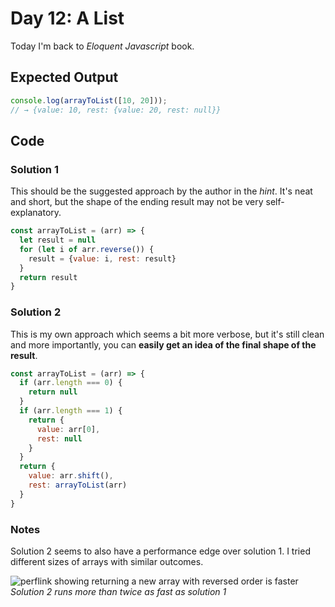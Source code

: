 # Day 12: A List

Today I'm back to *Eloquent Javascript* book.

## Expected Output

```js
console.log(arrayToList([10, 20]));
// → {value: 10, rest: {value: 20, rest: null}}
```

## Code

### Solution 1

This should be the suggested approach by the author in the *hint*. It's neat and short, but the shape of the ending result may not be very self-explanatory.

```js
const arrayToList = (arr) => {
  let result = null
  for (let i of arr.reverse()) {
    result = {value: i, rest: result}
  }
  return result
}
```

### Solution 2

This is my own approach which seems a bit more verbose, but it's still clean and more importantly, you can **easily get an idea of the final shape of the result**.

```js
const arrayToList = (arr) => {
  if (arr.length === 0) {
    return null
  }
  if (arr.length === 1) {
    return {
      value: arr[0],
      rest: null
    }
  }
  return {
    value: arr.shift(),
    rest: arrayToList(arr)
  }
}
```

### Notes

Solution 2 seems to also have a performance edge over solution 1. I tried different sizes of arrays with similar outcomes.

![perflink showing returning a new array with reversed order is faster](/images/day12-perflink.png)
*Solution 2 runs more than twice as fast as solution 1*
